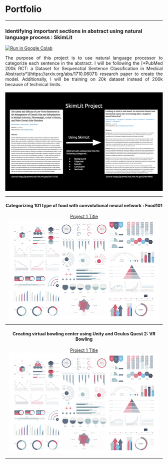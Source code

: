 # Portfolio

---

### Identifying important sections in abstract using natural language process : SkimLit 

[![Run in Google Colab](https://img.shields.io/badge/Colab-Run_in_Google_Colab-blue?logo=Google&logoColor=FDBA18)](https://colab.research.google.com/drive/1jyDptup0WG8moOHrUzttQo1W82c7Mxv_?usp=sharing)

<div style="text-align: justify">The purpose of this project is to use natural language processor to categorize each sentence in the abstract. I will be following the [*PubMed 200k RCT: a Dataset for Sequenctial Sentence Classification in Medical Abstracts*](https://arxiv.org/abs/1710.06071) research paper to create the model. Additionally, I will be training on 20k dataset instead of 200k because of technical limits.</dev>
<br></br>
<center><img src="images/SkimLit_photo.png?raw=true"/><center>

---

#### Categorizing 101 type of food with convolutional neural network : Food101

[Project 1 Title](/sample_page)
<img src="images/dummy_thumbnail.jpg?raw=true"/>

---

#### Creating virtual bowling center using Unity and Oculus Quest 2: VR Bowling

[Project 1 Title](/sample_page)
<img src="images/dummy_thumbnail.jpg?raw=true"/>

---
